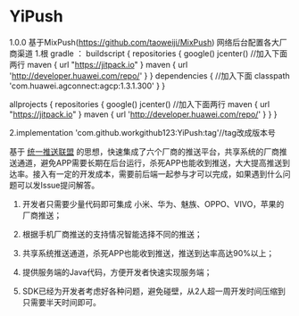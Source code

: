 # YiPush
1.0.0
基于MixPush(https://github.com/taoweiji/MixPush)  网络后台配置各大厂商渠道
1.根 gradle ：
buildscript {
    repositories {
        google()
        jcenter()
        //加入下面两行
        maven { url "https://jitpack.io" }
        maven { url 'http://developer.huawei.com/repo/' }
    }
    dependencies {
        //加入下面
        classpath 'com.huawei.agconnect:agcp:1.3.1.300'
    }
}

allprojects {
    repositories {
        google()
        jcenter()
        //加入下面两行
        maven { url "https://jitpack.io" }
        maven { url 'http://developer.huawei.com/repo/' }
    }
}


2.implementation 'com.github.workgithub123:YiPush:tag'//tag改成版本号

基于 [统一推送联盟](http://chinaupa.com/) 的思想，快速集成了六个厂商的推送平台，共享系统的厂商推送通道，避免APP需要长期在后台运行，杀死APP也能收到推送，大大提高推送到达率。接入有一定的开发成本，需要前后端一起参与才可以完成，如果遇到什么问题可以发Issue提问解答。

1. 开发者只需要少量代码即可集成 小米、华为、魅族、OPPO、VIVO，苹果的厂商推送；

2. 根据手机厂商推送的支持情况智能选择不同的推送；

3. 共享系统推送通道，杀死APP也能收到推送，推送到达率高达90%以上；

4. 提供服务端的Java代码，方便开发者快速实现服务端；

5. SDK已经为开发者考虑好各种问题，避免碰壁，从2人超一周开发时间压缩到只需要半天时间即可。
